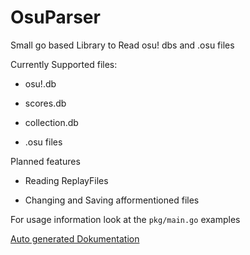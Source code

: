 # OsuParser

Small go based Library to Read osu! dbs and .osu files

Currently Supported files:
-   osu!.db
- scores.db
- collection.db

- .osu files

Planned features 
- Reading ReplayFiles

- Changing and Saving afformentioned files

For usage information look at the `pkg/main.go` examples

[Auto generated Dokumentation](./parser/DOKUMENTATION.md)